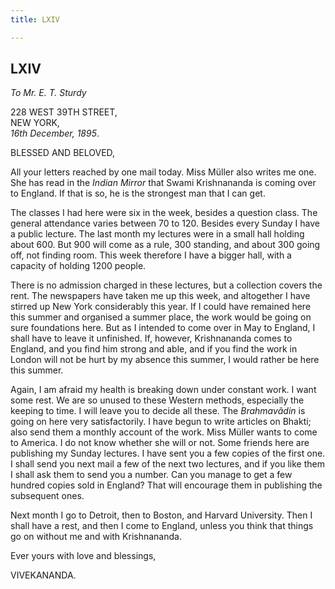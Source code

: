 ```yaml
---
title: LXIV

---
```





  

  


## LXIV

*To Mr. E. T. Sturdy*

228 WEST 39TH STREET,  
NEW YORK,  
*16th December, 1895*.

BLESSED AND BELOVED,

All your letters reached by one mail today. Miss Müller also writes me
one. She has read in the *Indian Mirror* that Swami Krishnananda is
coming over to England. If that is so, he is the strongest man that I
can get.

The classes I had here were six in the week, besides a question class.
The general attendance varies between 70 to 120. Besides every Sunday I
have a public lecture. The last month my lectures were in a small hall
holding about 600. But 900 will come as a rule, 300 standing, and about
300 going off, not finding room. This week therefore I have a bigger
hall, with a capacity of holding 1200 people.

There is no admission charged in these lectures, but a collection covers
the rent. The newspapers have taken me up this week, and altogether I
have stirred up New York considerably this year. If I could have
remained here this summer and organised a summer place, the work would
be going on sure foundations here. But as I intended to come over in May
to England, I shall have to leave it unfinished. If, however,
Krishnananda comes to England, and you find him strong and able, and if
you find the work in London will not be hurt by my absence this summer,
I would rather be here this summer.

Again, I am afraid my health is breaking down under constant work. I
want some rest. We are so unused to these Western methods, especially
the keeping to time. I will leave you to decide all these. The
*Brahmavâdin* is going on here very satisfactorily. I have begun to
write articles on Bhakti; also send them a monthly account of the work.
Miss Müller wants to come to America. I do not know whether she will or
not. Some friends here are publishing my Sunday lectures. I have sent
you a few copies of the first one. I shall send you next mail a few of
the next two lectures, and if you like them I shall ask them to send you
a number. Can you manage to get a few hundred copies sold in England?
That will encourage them in publishing the subsequent ones.

Next month I go to Detroit, then to Boston, and Harvard University. Then
I shall have a rest, and then I come to England, unless you think that
things go on without me and with Krishnananda.

Ever yours with love and blessings,

VIVEKANANDA.


